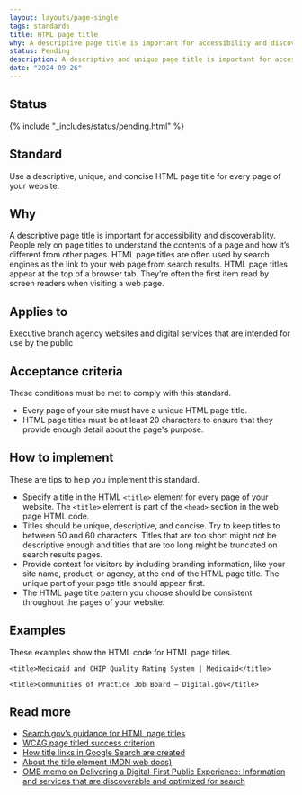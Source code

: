 ```yaml
---
layout: layouts/page-single
tags: standards
title: HTML page title
why: A descriptive page title is important for accessibility and discoverability.
status: Pending
description: A descriptive and unique page title is important for accessibility and discoverability. Learn how to create quality HTML page titles for your federal government site.
date: "2024-09-26"
---
```


## Status

{% include "_includes/status/pending.html" %}

## Standard

Use a descriptive, unique, and concise HTML page title for every page of your website.

## Why

A descriptive page title is important for accessibility and discoverability. People rely on page titles to understand the contents of a page and how it’s different from other pages. HTML page titles are often used by search engines as the link to your web page from search results. HTML page titles appear at the top of a browser tab. They’re often the first item read by screen readers when visiting a web page. 

## Applies to

Executive branch agency websites and digital services that are intended for use by the public

## Acceptance criteria

These conditions must be met to comply with this standard.

- Every page of your site must have a unique HTML page title.
- HTML page titles must be at least 20 characters to ensure that they provide enough detail about the page's purpose.


## How to implement

These are tips to help you implement this standard.

- Specify a title in the HTML `<title>` element for every page of your website. The `<title>` element is part of the `<head>` section in the web page HTML code.
- Titles should be unique, descriptive, and concise. Try to keep titles to between 50 and 60 characters. Titles that are too short might not be descriptive enough and titles that are too long might be truncated on search results pages.
- Provide context for visitors by including branding information, like your site name, product, or agency, at the end of the HTML page title. The unique part of your page title should appear first.
- The HTML page title pattern you choose should be consistent throughout the pages of your website.

## Examples

These examples show the HTML code for HTML page titles.

`<title>Medicaid and CHIP Quality Rating System | Medicaid</title>`

`<title>Communities of Practice Job Board – Digital.gov</title>`

## Read more

- [Search.gov’s guidance for HTML page titles](https://search.gov/indexing/metadata.html#title)
- [WCAG page titled success criterion](https://www.w3.org/WAI/WCAG21/Understanding/page-titled.html)
- [How title links in Google Search are created](https://developers.google.com/search/docs/appearance/title-link#how-title-links-in-google-search-are-created)
- [About the title element (MDN web docs)](https://developer.mozilla.org/en-US/docs/Web/HTML/Element/title)
- [OMB memo on Delivering a Digital-First Public Experience: Information and services that are discoverable and optimized for search](https://www.whitehouse.gov/omb/management/ofcio/delivering-a-digital-first-public-experience/#IIIA:~:text=4.%20Information%20and%20Services%20That%20Are%20Discoverable%20and%20Optimized%20for%20Search) 

